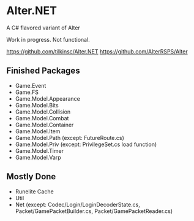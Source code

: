 # Alter.NET
A C# flavored variant of Alter

Work in progress. Not functional.

https://github.com/tilkinsc/Alter.NET
https://github.com/AlterRSPS/Alter

## Finished Packages
* Game.Event
* Game.FS
* Game.Model.Appearance
* Game.Model.Bits
* Game.Model.Collision
* Game.Model.Combat
* Game.Model.Container
* Game.Model.Item
* Game.Model.Path (except: FutureRoute.cs)
* Game.Model.Priv (except: PrivilegeSet.cs load function)
* Game.Model.Timer
* Game.Model.Varp

## Mostly Done
* Runelite Cache
* Util
* Net (except: Codec/Login/LoginDecoderState.cs, Packet/GamePacketBuilder.cs, Packet/GamePacketReader.cs)
